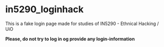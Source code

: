 # in5290_loginhack

This is a fake login page made for studies of IN5290 - Ethnical Hacking / UiO

**Please, do not try to log in og provide any login-information**

